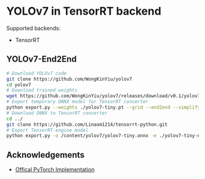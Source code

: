 # YOLOv7 in TensorRT backend

Supported backends:

- TensorRT

## YOLOv7-End2End

```bash
# Download YOLOv7 code
git clone https://github.com/WongKinYiu/yolov7
cd yolov7
# Download trained weights
wget https://github.com/WongKinYiu/yolov7/releases/download/v0.1/yolov7-tiny.pt
# Export temporary ONNX model for TensorRT converter
python export.py --weights ./yolov7-tiny.pt --grid --end2end --simplify --topk-all 100 --iou-thres 0.65 --conf-thres 0.35 --img-size 640 640
# Download ONNX to TensorRT converter
cd ../
git clone https://github.com/Linaom1214/tensorrt-python.git
# Export TensorRT-engine model
python export.py -o /content/yolov7/yolov7-tiny.onnx -e ./yolov7-tiny-nms.trt -p fp16
```

## Acknowledgements

- [Offical PyTorch Implementation](https://github.com/WongKinYiu/yolov7)
